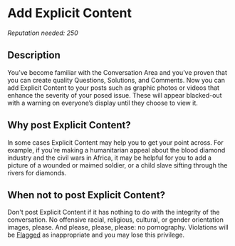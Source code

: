 # Add Explicit Content #
*Reputation needed: 250*
## Description ##
You’ve become familiar with the Conversation Area and you’ve proven that you 
can create quality Questions, Solutions, and Comments. Now you can add Explicit 
Content to your posts such as graphic photos or videos that enhance the 
severity of your posed issue. These will appear blacked-out with a warning 
on everyone’s display until they choose to view it. 

## Why post Explicit Content? ##
In some cases Explicit Content may help you to get your point across. For 
example, if you're making a humanitarian appeal about the blood diamond 
industry and the civil wars in Africa, it may be helpful for you to add 
a picture of a wounded or maimed soldier, or a child slave sifting through 
the rivers for diamonds. 

## When not to post Explicit Content? ##
Don't post Explicit Content if it has nothing to do with the integrity of the 
conversation. No offensive racial, religious, cultural, or gender 
orientation images, please. And please, please, please: no pornography. 
Violations will be [Flagged][1] as inappropriate and you may lose this
privilege.

[1]: /help/privileges/flagging/